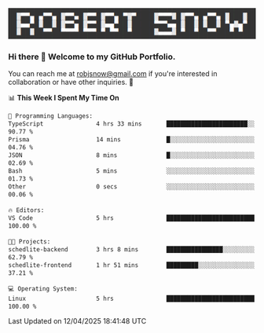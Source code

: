 <img alt="myname" src="assets/name.png" />

### Hi there 👋 Welcome to my GitHub Portfolio.
You can reach me at robjsnow@gmail.com if you're interested in collaboration or have other inquiries.  :briefcase:



<!--START_SECTION:waka-->
📊 **This Week I Spent My Time On** 

```text
💬 Programming Languages: 
TypeScript               4 hrs 33 mins       ███████████████████████░░   90.77 % 
Prisma                   14 mins             █░░░░░░░░░░░░░░░░░░░░░░░░   04.76 % 
JSON                     8 mins              █░░░░░░░░░░░░░░░░░░░░░░░░   02.69 % 
Bash                     5 mins              ░░░░░░░░░░░░░░░░░░░░░░░░░   01.73 % 
Other                    0 secs              ░░░░░░░░░░░░░░░░░░░░░░░░░   00.06 % 

🔥 Editors: 
VS Code                  5 hrs               █████████████████████████   100.00 % 

🐱‍💻 Projects: 
schedlite-backend        3 hrs 8 mins        ████████████████░░░░░░░░░   62.79 % 
schedlite-frontend       1 hr 51 mins        █████████░░░░░░░░░░░░░░░░   37.21 % 

💻 Operating System: 
Linux                    5 hrs               █████████████████████████   100.00 % 
```


 Last Updated on 12/04/2025 18:41:48 UTC
<!--END_SECTION:waka-->

<!--
**robjsnow/robjsnow** is a ✨ _special_ ✨ repository because its `README.md` (this file) appears on your GitHub profile.

Here are some ideas to get you started:

- 🔭 I’m currently working on ...
- 🌱 I’m currently learning ...
- 👯 I’m looking to collaborate on ...
- 🤔 I’m looking for help with ...
- 💬 Ask me about ...
- 📫 How to reach me: ...
- 😄 Pronouns: ...
- ⚡ Fun fact: ...
-->

